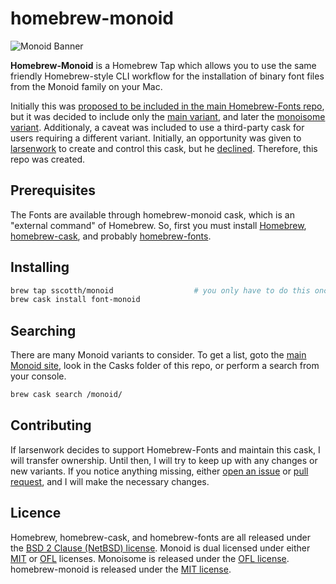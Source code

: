 # homebrew-monoid

<img alt="Monoid Banner" src="https://github.com/andreaslarsen/monoid/raw/master/Utilities/Images/MonoidReadme.png" />

**Homebrew-Monoid** is a Homebrew Tap which allows you to use the same friendly Homebrew-style CLI workflow for the installation of binary font files from the Monoid family on your Mac.

Initially this was [proposed to be included in the main Homebrew-Fonts repo](https://github.com/caskroom/homebrew-fonts/pull/364), but it was decided to include only the [main variant](https://github.com/caskroom/homebrew-fonts/pull/370), and later the [monoisome variant](https://github.com/caskroom/homebrew-fonts/pull/371). Additionaly, a caveat was included to use a third-party cask for users requiring a different variant. Initially, an opportunity was given to [larsenwork](https://github.com/larsenwork) to create and control this cask, but he [declined](https://github.com/larsenwork/monoid/issues/80). Therefore, this repo was created.

## Prerequisites

The Fonts are available through homebrew-monoid cask, which is an "external command" of Homebrew. So, first you must install [Homebrew](http://brew.sh/), [homebrew-cask](http://caskroom.io/), and probably [homebrew-fonts](https://github.com/caskroom/homebrew-fonts).

## Installing

```sh
brew tap sscotth/monoid                  # you only have to do this once!
brew cask install font-monoid
```

## Searching

There are many Monoid variants to consider. To get a list, goto the [main Monoid site](http://larsenwork.com/monoid/), look in the Casks folder of this repo, or perform a search from your console.

```sh
brew cask search /monoid/
```

## Contributing

If larsenwork decides to support Homebrew-Fonts and maintain this cask, I will transfer ownership. Until then, I will try to keep up with any changes or new variants. If you notice anything missing, either [open an issue](https://github.com/sscotth/homebrew-monoid/issues) or [pull request](https://github.com/sscotth/homebrew-monoid/pulls), and I will make the necessary changes.

## Licence

Homebrew, homebrew-cask, and homebrew-fonts are all released under the [BSD 2 Clause (NetBSD) license](https://github.com/Homebrew/homebrew/tree/master/LICENSE.txt). Monoid is dual licensed under either [MIT](https://github.com/larsenwork/monoid#the-mit-license-mit) or [OFL](https://github.com/larsenwork/monoid#sil-open-font-license) licenses. Monoisome is released under the [OFL license](https://github.com/larsenwork/monoid#sil-open-font-license). homebrew-monoid is released under the [MIT license](https://github.com/sscotth/homebrew-monoid/blob/master/LICENSE).
